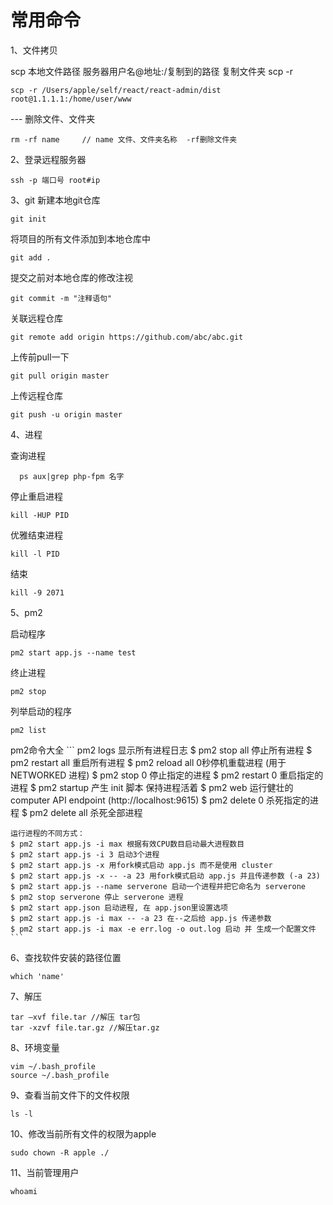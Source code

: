 # 常用命令

1、文件拷贝

  scp 本地文件路径 服务器用户名@地址:/复制到的路径
  复制文件夹 scp -r
  ```
  scp -r /Users/apple/self/react/react-admin/dist root@1.1.1.1:/home/user/www
  ```
  --- 删除文件、文件夹
  ```
  rm -rf name     // name 文件、文件夹名称  -rf删除文件夹
  ```

  2、登录远程服务器

  ```
  ssh -p 端口号 root#ip
  ```

3、git
  新建本地git仓库
  ```
  git init
  ```
  将项目的所有文件添加到本地仓库中
  ```
  git add .
  ```
  提交之前对本地仓库的修改注视
  ```
  git commit -m "注释语句"
  ```
  关联远程仓库
  ```
  git remote add origin https://github.com/abc/abc.git
  ```
  上传前pull一下
  ```
  git pull origin master
  ```
  上传远程仓库
  ```
  git push -u origin master
  ```

4、进程

  查询进程
  ```
    ps aux|grep php-fpm 名字
  ```
  停止重启进程
  ```
  kill -HUP PID
  ```
  优雅结束进程
  ```
  kill -l PID
  ```
  结束
  ```
  kill -9 2071
  ```

5、pm2

  启动程序
  ```
  pm2 start app.js --name test
  ```
  终止进程
  ```
  pm2 stop
  ```
  列举启动的程序
  ```
  pm2 list
  ```
  pm2命令大全
    ```
    pm2 logs 显示所有进程日志
    $ pm2 stop all 停止所有进程
    $ pm2 restart all 重启所有进程
    $ pm2 reload all 0秒停机重载进程 (用于 NETWORKED 进程)
    $ pm2 stop 0 停止指定的进程
    $ pm2 restart 0 重启指定的进程
    $ pm2 startup 产生 init 脚本 保持进程活着
    $ pm2 web 运行健壮的 computer API endpoint (http://localhost:9615)
    $ pm2 delete 0 杀死指定的进程
    $ pm2 delete all 杀死全部进程
  
    运行进程的不同方式：
    $ pm2 start app.js -i max 根据有效CPU数目启动最大进程数目
    $ pm2 start app.js -i 3 启动3个进程
    $ pm2 start app.js -x 用fork模式启动 app.js 而不是使用 cluster
    $ pm2 start app.js -x -- -a 23 用fork模式启动 app.js 并且传递参数 (-a 23)
    $ pm2 start app.js --name serverone 启动一个进程并把它命名为 serverone
    $ pm2 stop serverone 停止 serverone 进程
    $ pm2 start app.json 启动进程, 在 app.json里设置选项
    $ pm2 start app.js -i max -- -a 23 在--之后给 app.js 传递参数
    $ pm2 start app.js -i max -e err.log -o out.log 启动 并 生成一个配置文件
    ```

6、查找软件安装的路径位置

```
which 'name'
```

7、解压

```
tar –xvf file.tar //解压 tar包
tar -xzvf file.tar.gz //解压tar.gz
```

8、环境变量

```
vim ~/.bash_profile
source ~/.bash_profile
```

9、查看当前文件下的文件权限

```
ls -l
```

10、修改当前所有文件的权限为apple

```
sudo chown -R apple ./
```

11、当前管理用户
```
whoami
```
